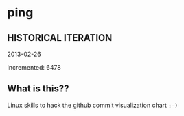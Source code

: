 # ping

## HISTORICAL ITERATION
2013-02-26

Incremented: 6478

## What is this?? 
Linux skills to hack the github commit visualization chart `;-)`
